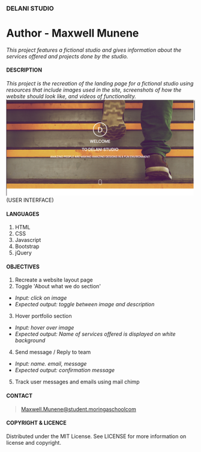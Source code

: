 ### **DELANI STUDIO**
# **Author - Maxwell Munene**
_This project features a fictional studio and gives information about the services offered and projects done by the studio._

#### **DESCRIPTION**
*This project is the recreation of the landing page for a fictional studio using resources that include images used in the site, screenshots of how the website should look like, and videos of functionality.*
![USER INTERFACE](images/screenshot.png) (USER INTERFACE)

#### **LANGUAGES**
1. HTML
2. CSS
3. Javascript
4. Bootstrap
5. jQuery

#### **OBJECTIVES**
1. Recreate a website layout page
2. Toggle 'About what we do section'
* _Input: click on image_
* _Expected output: toggle between image and description_
3. Hover portfolio section
* _Input: hover over image_
* _Expected output: Name of services offered is displayed on white background_
4. Send message / Reply to team
* _Input: name. email, message_
* _Expected output: confirmation message_
5. Track user messages and emails using mail chimp

#### **CONTACT**
>Maxwell.Munene@student.moringaschoolcom <br>

#### **COPYRIGHT & LICENCE**
Distributed under the MIT License. See LICENSE for more information on license and copyright.
